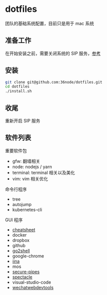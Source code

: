 # dotfiles

团队的基础系统配置，目前只是用于 mac 系统

## 准备工作

在开始安装之前，需要关闭系统的 SIP 服务，[参考](https://sspai.com/post/55066)

## 安装

```sh
git clone git@github.com:36node/dotfiles.git
cd dotfiles
./install.sh
```

## 收尾

重新开启 SIP 服务

## 软件列表

重要软件包

- gfw: 翻墙相关
- node: nodejs / yarn
- terminal: terminal 相关以及美化
- vim: vim 相关优化

命令行程序

- tree
- autojump
- kubernetes-cli

GUI 程序

- [cheatsheet](https://free.com.tw/cheatsheet/)
- docker
- dropbox
- github
- [go2shell](https://www.jianshu.com/p/bae3a64ea762)
- google-chrome
- [iina](https://iina.io/)
- mos
- [secure-pipes](https://www.opoet.com/pyro/index.php)
- [spectacle](https://www.spectacleapp.com/)
- visual-studio-code
- [wechatwebdevtools](https://developers.weixin.qq.com/miniprogram/dev/devtools/devtools.html)
